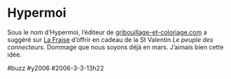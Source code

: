 # Hypermoi

Sous le nom d’Hypermoi, l’éditeur de [gribouillage-et-coloriage.com](http://www.gribouillage-et-coloriage.com/) a suggéré sur [La Fraise](http://www.lafraise.com/blog/2006/02/si_vous_avez_un.php) d’offrir en cadeau de la St Valentin *Le peuple des connecteurs*. Dommage que nous soyons déjà en mars. J’aimais bien cette idée.

#buzz #y2006 #2006-3-3-13h22
